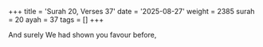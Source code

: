 +++
title = 'Surah 20, Verses 37'
date = '2025-08-27'
weight = 2385
surah = 20
ayah = 37
tags = []
+++

And surely We had shown you favour before,